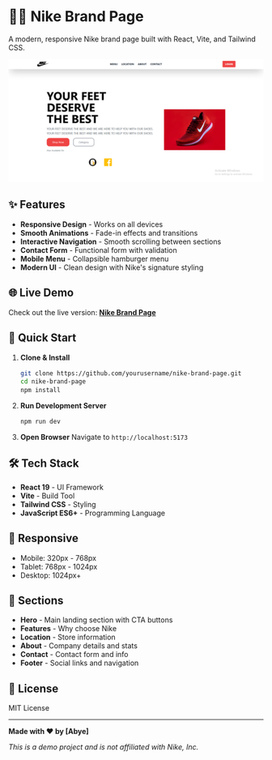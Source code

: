 # 🏃‍♂️ Nike Brand Page

A modern, responsive Nike brand page built with React, Vite, and Tailwind CSS.

![Nike Brand Page Preview](./src/readmeImage.PNG)

## ✨ Features

- **Responsive Design** - Works on all devices
- **Smooth Animations** - Fade-in effects and transitions
- **Interactive Navigation** - Smooth scrolling between sections
- **Contact Form** - Functional form with validation
- **Mobile Menu** - Collapsible hamburger menu
- **Modern UI** - Clean design with Nike's signature styling

## 🌐 Live Demo

Check out the live version: **[Nike Brand Page](https://abye12345.github.io/Brand-Page/)**

## 🚀 Quick Start

1. **Clone & Install**

   ```bash
   git clone https://github.com/yourusername/nike-brand-page.git
   cd nike-brand-page
   npm install
   ```

2. **Run Development Server**

   ```bash
   npm run dev
   ```

3. **Open Browser**
   Navigate to `http://localhost:5173`

## 🛠️ Tech Stack

- **React 19** - UI Framework
- **Vite** - Build Tool
- **Tailwind CSS** - Styling
- **JavaScript ES6+** - Programming Language

## 📱 Responsive

- Mobile: 320px - 768px
- Tablet: 768px - 1024px
- Desktop: 1024px+

## 🎯 Sections

- **Hero** - Main landing section with CTA buttons
- **Features** - Why choose Nike
- **Location** - Store information
- **About** - Company details and stats
- **Contact** - Contact form and info
- **Footer** - Social links and navigation

## 📄 License

MIT License

---

**Made with ❤️ by [Abye]**

_This is a demo project and is not affiliated with Nike, Inc._
